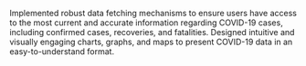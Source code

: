 
Implemented robust data fetching mechanisms to ensure users have access to the most current and accurate information regarding COVID-19 cases, including confirmed cases, recoveries, and fatalities. Designed intuitive and visually engaging charts, graphs, and maps to present COVID-19 data in an easy-to-understand format.
